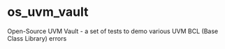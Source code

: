 # os_uvm_vault
Open-Source UVM Vault - a set of tests to demo various UVM BCL (Base Class Library) errors 
